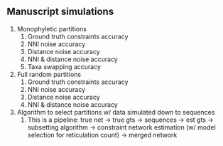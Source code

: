 ## Manuscript simulations

 1. Monophyletic partitions
     1. Ground truth constraints accuracy
     2. NNI noise accuracy
     3. Distance noise accuracy
     4. NNI & distance noise accuracy
     5. Taxa swapping accuracy
 2. Full random partitions
     1. Ground truth constraints accuracy
     2. NNI noise accuracy
     3. Distance noise accuracy
     4. NNI & distance noise accuracy
 3. Algorithm to select partitions w/ data simulated down to sequences
     1. This is a pipeline: true net → true gts → sequences → est gts → subsetting algorithm → constraint network estimation (w/ model selection for reticulation count) → merged network